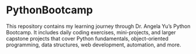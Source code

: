 # PythonBootcamp
This repository contains my learning journey through Dr. Angela Yu’s Python Bootcamp. It includes daily coding exercises, mini-projects, and larger capstone projects that cover Python fundamentals, object-oriented programming, data structures, web development, automation, and more.
